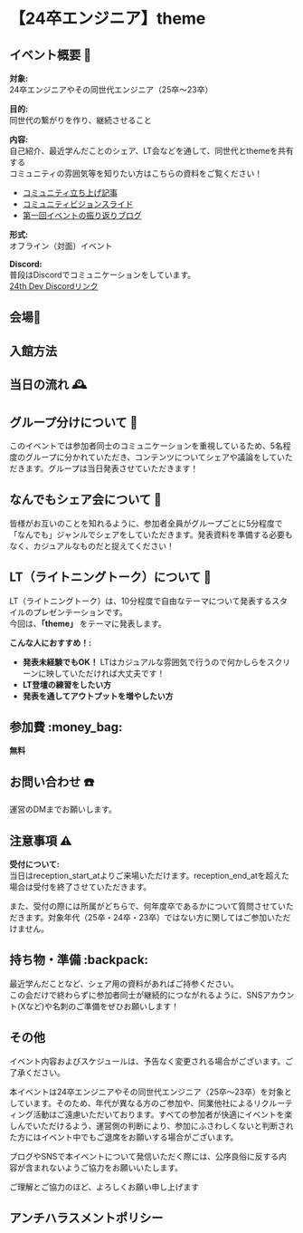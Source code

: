 <!-- TODO: TODOコメントをイベント掲載時に削除する。 -->
<!-- TODO: ファイル内のsponsorをスポンサー企業名に変更する。 -->
<!-- TODO: ファイル内のthemeをイベントテーマに変更する。 -->
<!-- TODO: ファイル内のrepection_start_atを受付開始に変更する。 -->

# 【24卒エンジニア】theme

## イベント概要 :dragon:
**対象:**  
  24卒エンジニアやその同世代エンジニア（25卒〜23卒）

**目的:**  
  同世代の繋がりを作り、継続させること

**内容:**  
  自己紹介、最近学んだことのシェア、LT会などを通して、同世代とthemeを共有する<br>
  コミュニティの雰囲気等を知りたい方はこちらの資料をご覧ください！

- [コミュニティ立ち上げ記事](https://zenn.dev/yuhi_junior/articles/24th-engineers)
- [コミュニティビジョンスライド](https://speakerdeck.com/yuhisatoxxx/komiyuniteibiziyon-xi-garitokiyaria)
- [第一回イベントの振り返りブログ](https://zenn.dev/24th_dev/articles/24th-dev-20250325-1)

<!-- TODO: 振り返りブログを追加する -->

**形式:**  
  オフライン（対面）イベント

**Discord:**  
普段はDiscordでコミュニケーションをしています。  
[24th Dev Discordリンク](https://discord.gg/PC4ANfApba)


## 会場:round_pushpin:
<!-- NOTE: sponsor様記入欄 -->
<!-- NOTE: 例: 
**株式会社Hoge(Hogeオフィス)**  
〒xxx-xxx HogeHogeHoge 
<br>
<br>
※B2階もしくは2階のオフィスエントランスよりエレベーターで17階へお越しください。
<br>
(詳しい入館方法は[こちら](https://Hoge)をご覧ください。)
 -->


## 入館方法
<!-- NOTE: sponsor様記入欄 -->
<!-- NOTE: 例: 
Fugaオフィス入館口（商業施設の出入り口とは分かれており、B2Fと2Fにございます）からエレベーターを使用して17Fまでお越しください。<br>
17階特設受付にてゲスト入館証を受け取り高層用エレベーターで40階へお越しください。<br>

**ご用意いただくもの:**  
connpassのQRコードもしくは受付番号のご提示をお願いいたします。

**入館可能時間:**  
入館受付は **18:45〜19:15頃** を予定しております。オフィスフロア入口（17F）にお越しください。 オフィスフロア入口（17F）オフィス総合受付の側に本イベント用の特設受付を設置しています。 そちらで connpass の受付QRコード、もしくは受付番号の提示後、受付の案内に従ってください。

**入館に関する問い合わせ先:**　
19:15になりましたら特設受付を一旦閉めさせていただきますので、参加される方はなるべくこの時間までにお越し下さるようお願いします。
 -->


## 当日の流れ :mantelpiece_clock:
<!-- TODO: 受付開始の時間をreception_start_atに変更する。 -->
<!-- NOTE: 例:
| 時間     | 内容                           |
|----------|--------------------------------|
| 18:30 ~  | 受付開始                        |
| 19:00 ~  | あいさつ                       |
| 19:05 ~  | グループ内で自己紹介                       |
| 19:15 ~  | **なんでもシェア会**（途中グループ替えの可能性あり)     |
| 20:00 ~  | **LT会**                        |
| 20:20 ~  | フリー交流タイム・懇親会        |
| 21:30  | 終了・解散                      |
| 22:00  | 完全撤収                     |
 -->


## グループ分けについて :handshake:
このイベントでは参加者同士のコミュニケーションを重視しているため、5名程度のグループに分かれていただき、コンテンツについてシェアや議論をしていただきます。グループは当日発表させていただきます！


## なんでもシェア会について :eyes:
皆様がお互いのことを知れるように、参加者全員がグループごとに5分程度で「なんでも」ジャンルでシェアをしていただきます。発表資料を準備する必要もなく、カジュアルなものだと捉えてください！


## LT（ライトニングトーク）について :pencil:
LT（ライトニングトーク）は、10分程度で自由なテーマについて発表するスタイルのプレゼンテーションです。  
今回は、**「theme」** をテーマに発表します。

**こんな人におすすめ！:**  

- **発表未経験でもOK！** LTはカジュアルな雰囲気で行うので何かしらをスクリーンに映していただければ大丈夫です！
- **LT登壇の練習をしたい方**
- **発表を通してアウトプットを増やしたい方**


## 参加費 :money_bag:
<!-- TODO: 参加費を記載する。 -->
**無料**


## お問い合わせ :telephone:
運営のDMまでお願いします。  
<!-- TODO: 受付担当のDMアカウントを記載する。 -->


## 注意事項 :warning:
**受付について:**  
当日はreception_start_atよりご来場いただけます。reception_end_atを超えた場合は受付を終了させていただきます。

また、受付の際には所属がどちらで、何年度卒であるかについて質問させていただきます。対象年代（25卒・24卒・23卒）ではない方に関してはご参加いただけません。


## 持ち物・準備 :backpack:
最近学んだことなど、シェア用の資料があればご持参ください。<br>
この会だけで終わらずに参加者同士が継続的につながれるように、SNSアカウント(Xなど)や名刺のご準備をぜひお願いします！


## その他
イベント内容およびスケジュールは、予告なく変更される場合がございます。ご了承ください。

本イベントは24卒エンジニアやその同世代エンジニア（25卒〜23卒）を対象としています。そのため、年代が異なる方のご参加や、同業他社によるリクルーティング活動はご遠慮いただいております。すべての参加者が快適にイベントを楽しんでいただけるよう、運営側の判断により、参加にふさわしくないと判断された方にはイベント中でもご退席をお願いする場合がございます。

ブログやSNSで本イベントについて発信いただく際には、公序良俗に反する内容が含まれないようご協力をお願いいたします。

ご理解とご協力のほど、よろしくお願い申し上げます


## アンチハラスメントポリシー
<!-- NOTE: sponsor様記入欄 -->
